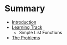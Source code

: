 # Summary

* [Introduction](README.md)
* [Learning Track](learning_track.md)
   * Simple List Functions
* [The Problems](the_problems.md)

